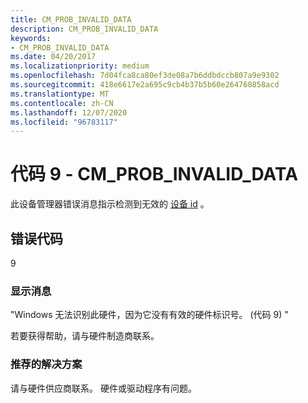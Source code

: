 ```yaml
---
title: CM_PROB_INVALID_DATA
description: CM_PROB_INVALID_DATA
keywords:
- CM_PROB_INVALID_DATA
ms.date: 04/20/2017
ms.localizationpriority: medium
ms.openlocfilehash: 7d04fca8ca80ef3de08a7b6ddbdccb807a9e9302
ms.sourcegitcommit: 418e6617e2a695c9cb4b37b5b60e264760858acd
ms.translationtype: MT
ms.contentlocale: zh-CN
ms.lasthandoff: 12/07/2020
ms.locfileid: "96783117"
---
```

# <a name="code-9---cm_prob_invalid_data"></a>代码 9 - CM_PROB_INVALID_DATA

此设备管理器错误消息指示检测到无效的 [设备 id](device-ids.md) 。

## <a name="error-code"></a>错误代码

9

### <a name="display-message"></a>显示消息

"Windows 无法识别此硬件，因为它没有有效的硬件标识号。  (代码 9) "

若要获得帮助，请与硬件制造商联系。

### <a name="recommended-resolution"></a>推荐的解决方案

请与硬件供应商联系。 硬件或驱动程序有问题。
